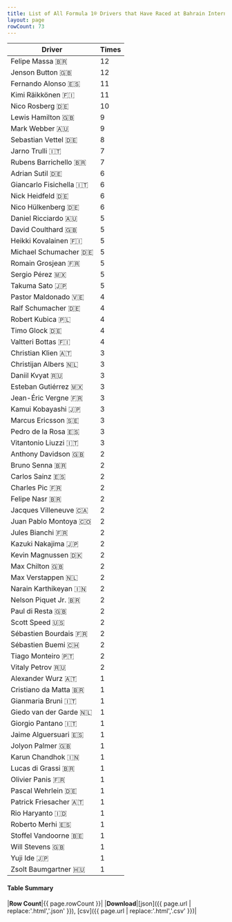 ```yaml
---
title: List of All Formula 1® Drivers that Have Raced at Bahrain International Circuit
layout: page
rowCount: 73
---
```


| Driver | Times |
|--|--|
| Felipe Massa 🇧🇷 | 12 |
| Jenson Button 🇬🇧 | 12 |
| Fernando Alonso 🇪🇸 | 11 |
| Kimi Räikkönen 🇫🇮 | 11 |
| Nico Rosberg 🇩🇪 | 10 |
| Lewis Hamilton 🇬🇧 | 9 |
| Mark Webber 🇦🇺 | 9 |
| Sebastian Vettel 🇩🇪 | 8 |
| Jarno Trulli 🇮🇹 | 7 |
| Rubens Barrichello 🇧🇷 | 7 |
| Adrian Sutil 🇩🇪 | 6 |
| Giancarlo Fisichella 🇮🇹 | 6 |
| Nick Heidfeld 🇩🇪 | 6 |
| Nico Hülkenberg 🇩🇪 | 6 |
| Daniel Ricciardo 🇦🇺 | 5 |
| David Coulthard 🇬🇧 | 5 |
| Heikki Kovalainen 🇫🇮 | 5 |
| Michael Schumacher 🇩🇪 | 5 |
| Romain Grosjean 🇫🇷 | 5 |
| Sergio Pérez 🇲🇽 | 5 |
| Takuma Sato 🇯🇵 | 5 |
| Pastor Maldonado 🇻🇪 | 4 |
| Ralf Schumacher 🇩🇪 | 4 |
| Robert Kubica 🇵🇱 | 4 |
| Timo Glock 🇩🇪 | 4 |
| Valtteri Bottas 🇫🇮 | 4 |
| Christian Klien 🇦🇹 | 3 |
| Christijan Albers 🇳🇱 | 3 |
| Daniil Kvyat 🇷🇺 | 3 |
| Esteban Gutiérrez 🇲🇽 | 3 |
| Jean-Éric Vergne 🇫🇷 | 3 |
| Kamui Kobayashi 🇯🇵 | 3 |
| Marcus Ericsson 🇸🇪 | 3 |
| Pedro de la Rosa 🇪🇸 | 3 |
| Vitantonio Liuzzi 🇮🇹 | 3 |
| Anthony Davidson 🇬🇧 | 2 |
| Bruno Senna 🇧🇷 | 2 |
| Carlos Sainz 🇪🇸 | 2 |
| Charles Pic 🇫🇷 | 2 |
| Felipe Nasr 🇧🇷 | 2 |
| Jacques Villeneuve 🇨🇦 | 2 |
| Juan Pablo Montoya 🇨🇴 | 2 |
| Jules Bianchi 🇫🇷 | 2 |
| Kazuki Nakajima 🇯🇵 | 2 |
| Kevin Magnussen 🇩🇰 | 2 |
| Max Chilton 🇬🇧 | 2 |
| Max Verstappen 🇳🇱 | 2 |
| Narain Karthikeyan 🇮🇳 | 2 |
| Nelson Piquet Jr. 🇧🇷 | 2 |
| Paul di Resta 🇬🇧 | 2 |
| Scott Speed 🇺🇸 | 2 |
| Sébastien Bourdais 🇫🇷 | 2 |
| Sébastien Buemi 🇨🇭 | 2 |
| Tiago Monteiro 🇵🇹 | 2 |
| Vitaly Petrov 🇷🇺 | 2 |
| Alexander Wurz 🇦🇹 | 1 |
| Cristiano da Matta 🇧🇷 | 1 |
| Gianmaria Bruni 🇮🇹 | 1 |
| Giedo van der Garde 🇳🇱 | 1 |
| Giorgio Pantano 🇮🇹 | 1 |
| Jaime Alguersuari 🇪🇸 | 1 |
| Jolyon Palmer 🇬🇧 | 1 |
| Karun Chandhok 🇮🇳 | 1 |
| Lucas di Grassi 🇧🇷 | 1 |
| Olivier Panis 🇫🇷 | 1 |
| Pascal Wehrlein 🇩🇪 | 1 |
| Patrick Friesacher 🇦🇹 | 1 |
| Rio Haryanto 🇮🇩 | 1 |
| Roberto Merhi 🇪🇸 | 1 |
| Stoffel Vandoorne 🇧🇪 | 1 |
| Will Stevens 🇬🇧 | 1 |
| Yuji Ide 🇯🇵 | 1 |
| Zsolt Baumgartner 🇭🇺 | 1 |

#### Table Summary

|**Row Count**|{{ page.rowCount }}|
|**Download**|[json]({{ page.url | replace:'.html','.json' }}), [csv]({{ page.url | replace:'.html','.csv' }})|
